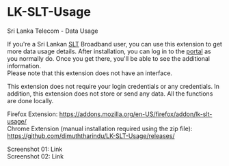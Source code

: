# LK-SLT-Usage
Sri Lanka Telecom - Data Usage

If you're a Sri Lankan <a href="https://www.slt.lk/">SLT</a> Broadband user, you can use this extension to get more data usage details. After installation, you can log in to the <a href="https://internetvas.slt.lk/SLTVasPortal-war/application/home.nable">portal</a> as you normally do. Once you get there, you'll be able to see the additional information.  
Please note that this extension does not have an interface.

This extension does not require your login credentials or any credentials. 
In addition, this extension does not store or send any data. All the functions are done locally.

Firefox Extension: https://addons.mozilla.org/en-US/firefox/addon/lk-slt-usage/  
Chrome Extension (manual installation required using the zip file): https://github.com/dimuththarindu/LK-SLT-Usage/releases/

Screenshot 01: <a src="https://raw.githubusercontent.com/dimuththarindu/LK-SLT-Usage/master/Image_01.png">Link</a>  
Screenshot 02: <a src="https://raw.githubusercontent.com/dimuththarindu/LK-SLT-Usage/master/Image_02.png">Link</a>  

